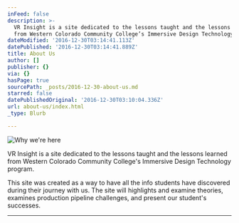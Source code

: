 ```yaml
---
inFeed: false
description: >-
  VR Insight is a site dedicated to the lessons taught and the lessons learned
  from Western Colorado Community College’s Immersive Design Technology program.
dateModified: '2016-12-30T03:14:41.113Z'
datePublished: '2016-12-30T03:14:41.889Z'
title: About Us
author: []
publisher: {}
via: {}
hasPage: true
sourcePath: _posts/2016-12-30-about-us.md
starred: false
datePublishedOriginal: '2016-12-30T03:10:04.336Z'
url: about-us/index.html
_type: Blurb

---
```

![Why we're here](https://the-grid-user-content.s3-us-west-2.amazonaws.com/6c6dc4f1-3b30-4ae4-a0b3-398e5fc092d2.png)

VR Insight is a site dedicated to the lessons taught and the lessons learned from Western Colorado Community College's Immersive Design Technology program.

This site was created as a way to have all the info students have discovered during their journey with us. The site will highlights and examine theories, examines production pipeline challenges, and present our student's successes.

---